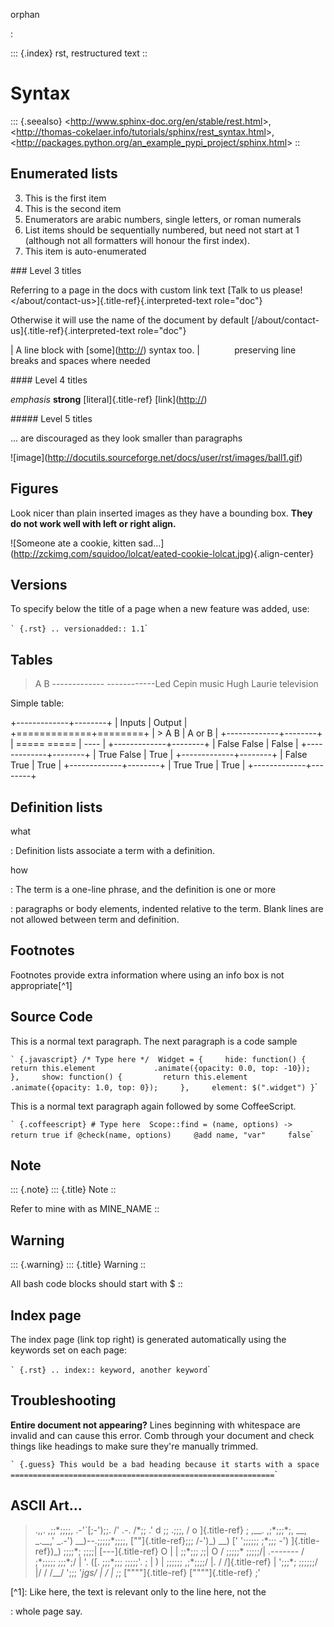 orphan

:

::: {.index} rst, restructured text ::

Syntax
======

::: {.seealso} \<<http://www.sphinx-doc.org/en/stable/rest.html>\>,
\<<http://thomas-cokelaer.info/tutorials/sphinx/rest_syntax.html>\>,
\<<http://packages.python.org/an_example_pypi_project/sphinx.html>\> ::

Enumerated lists
----------------

3.  This is the first item
4.  This is the second item
5.  Enumerators are arabic numbers, single letters, or roman numerals
6.  List items should be sequentially numbered, but need not start at 1
    (although not all formatters will honour the first index).
7.  This item is auto-enumerated

\#\#\# Level 3 titles

Referring to a page in the docs with custom link text [Talk to us
please! \</about/contact-us\>]{.title-ref}{.interpreted-text
role=\"doc\"}

Otherwise it will use the name of the document by default
[/about/contact-us]{.title-ref}{.interpreted-text role=\"doc\"}

| A line block with \[some\](<http://>) syntax too.
|              preserving line breaks and spaces where needed

\#\#\#\# Level 4 titles

*emphasis* **strong** [literal]{.title-ref} \[link\](<http://>)

\#\#\#\#\# Level 5 titles

\... are discouraged as they look smaller than paragraphs

!\[image\](<http://docutils.sourceforge.net/docs/user/rst/images/ball1.gif>)

Figures
-------

Look nicer than plain inserted images as they have a bounding box.
**They do not work well with left or right align.**

!\[Someone ate a cookie, kitten
sad\...\](<http://zckimg.com/squidoo/lolcat/eated-cookie-lolcat.jpg>){.align-center}

Versions
--------

To specify below the title of a page when a new feature was added, use:

`` ` {.rst} .. versionadded:: 1.1 ``\`

Tables
------

> A B \-\-\-\-\-\-\-\-\-\-\-\-- \-\-\-\-\-\-\-\-\-\-\--Led Cepin music
> Hugh Laurie television

Simple table:

+-------------+--------+
| Inputs      | Output |
+=============+========+
| \> A B      | A or B |
+-------------+--------+
| ===== ===== | ----   |
+-------------+--------+
| False False | False  |
+-------------+--------+
| True False  | True   |
+-------------+--------+
| False True  | True   |
+-------------+--------+
| True True   | True   |
+-------------+--------+

Definition lists
----------------

what

: Definition lists associate a term with a definition.

how

: The term is a one-line phrase, and the definition is one or more

:   paragraphs or body elements, indented relative to the term. Blank
    lines are not allowed between term and definition.

Footnotes
---------

Footnotes provide extra information where using an info box is not
appropriate\[\^1\]

Source Code
-----------

This is a normal text paragraph. The next paragraph is a code sample

`` ` {.javascript} /* Type here */  Widget = {     hide: function() {         return this.element             .animate({opacity: 0.0, top: -10});     },     show: function() {         return this.element             .animate({opacity: 1.0, top: 0});     },     element: $(".widget") } ``\`

This is a normal text paragraph again followed by some CoffeeScript.

`` ` {.coffeescript} # Type here  Scope::find = (name, options) ->     return true if @check(name, options)     @add name, "var"     false ``\`

Note
----

::: {.note} ::: {.title} Note ::

Refer to mine with as MINE_NAME ::

Warning
-------

::: {.warning} ::: {.title} Warning ::

All bash code blocks should start with \$ ::

Index page
----------

The index page (link top right) is generated automatically using the
keywords set on each page:

`` ` {.rst} .. index:: keyword, another keyword ``\`

Troubleshooting
---------------

**Entire document not appearing?** Lines beginning with whitespace are
invalid and can cause this error. Comb through your document and check
things like headings to make sure they\'re manually trimmed.

`` ` {.guess} This would be a bad heading because it starts with a space =========================================================== ``\`

ASCII Art\...
-------------

> .,,. ,;;\*;;;;, .-\'\`[;-\');;. /\' .-. /\*;; .\' d ;; .;;;, / o
> ]{.title-ref} ; ,\_\_. ,;\*;;;\*;, \_\_, \_.\_\_,\' \_.-\')
> \_\_)\--.;;;;;\*;;;;, [\"\"]{.title-ref};;; /-\')\_) \_\_) [\'
> \';;;;;; ;\*;;; -\') ]{.title-ref})\_) ;;;;\*; ;;;;\|
> [\-\--]{.title-ref} O \| \| ;;\*;;; *;*;\| O / ;;;;;\* ;;;;;/\|
> .\-\-\-\-\-\-- / ;\*;;;;; ;;;\*;/ \| \'. ([. ;;;\*;;; ;;;;;\'. ; \| )
> \| ;;;;;; ,;\*;;;;/ \|. / /]{.title-ref} \| \';;;\*; ;;;;;;/ \|/ /
> /\_\_/ \';;; \'*jgs/ \| / \| ;*; [\"\"\"\"]{.title-ref}
> [\"\"\"\"]{.title-ref} ;\'

\[\^1\]: Like here, the text is relevant only to the line here, not the

:   whole page say.
